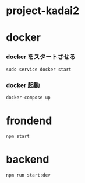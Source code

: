 # project-kadai2       

# docker 
### docker をスタートさせる<br>
```sudo service docker start```<br>
### docker 起動
```docker-compose up```<br>

# frondend
```npm start```

# backend
```npm run start:dev```

 
